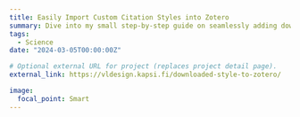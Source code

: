 ```yaml
---
title: Easily Import Custom Citation Styles into Zotero
summary: Dive into my small step-by-step guide on seamlessly adding downloaded citation styles to your Zotero library. Whether you're preparing your manuscript for submission or organizing your research, this tutorial ensures your citations match precisely with your required academic or journal style. Unlock the full potential of Zotero with ease.
tags:
  - Science
date: "2024-03-05T00:00:00Z"

# Optional external URL for project (replaces project detail page).
external_link: https://vldesign.kapsi.fi/downloaded-style-to-zotero/

image:
  focal_point: Smart
---
```

